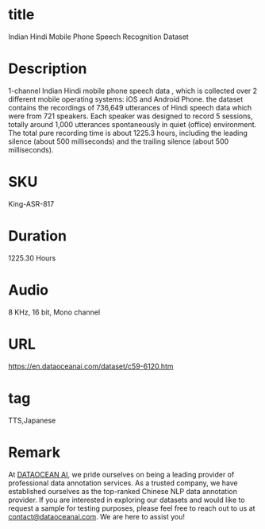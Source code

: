 # title
Indian Hindi Mobile Phone Speech Recognition Dataset

# Description
 1-channel Indian Hindi mobile phone speech data , which is collected over 2 different mobile operating systems: iOS and Android Phone. the dataset contains the recordings of 736,649 utterances of Hindi speech data which were from 721 speakers. Each speaker was designed to record 5 sessions, totally around 1,000 utterances spontaneously in quiet (office) environment. The total pure recording time is about 1225.3 hours, including the leading silence (about 500 milliseconds) and the trailing silence (about 500 milliseconds).



# SKU
King-ASR-817

# Duration
1225.30 Hours

# Audio
8 KHz, 16 bit, Mono channel

# URL
https://en.dataoceanai.com/dataset/c59-6120.htm

# tag
TTS,Japanese

# Remark

At [DATAOCEAN AI](https://en.dataoceanai.com/), we pride ourselves on being a leading provider of professional data annotation services. As a trusted company, we have established ourselves as the top-ranked Chinese NLP data annotation provider. If you are interested in exploring our datasets and would like to request a sample for testing purposes, please feel free to reach out to us at contact@dataoceanai.com. We are here to assist you!
